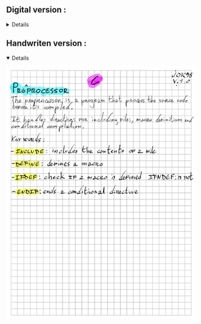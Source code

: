 
## Digital version :
<details>

## Preprocessor

es. `# include <stdio.h>`

.h stands for header file

The preprocessor is a program that processes the source code before it is compiled.

It handles directives for including files, macro definitions, and conditional compilation.

Keywords :
- `include` : includes the contents of a file
- `define` : defines a macro
- `ifdef` : checks if a macro is defined
- `ifndef` : checks if a macro is not defined
- `endif` : ends a conditional directive

</details>


## Handwriten version :
<details open> 

![preprocessor.png](../../../assets/utils/dev/c/preprocessor/preprocessor.png)

</details>



